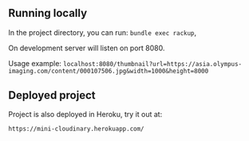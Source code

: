 <h1 align="center"><mini-cloudinary></h1>

## Running locally

In the project directory, you can run:
`bundle exec rackup`,

On development server will listen on port 8080.

Usage example:
`localhost:8080/thumbnail?url=https://asia.olympus-imaging.com/content/000107506.jpg&width=1000&height=8000`
  
## Deployed project
  
Project is also deployed in Heroku, try it out at:
  
`https://mini-cloudinary.herokuapp.com/`
